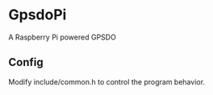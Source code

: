# GpsdoPi
A Raspberry Pi powered GPSDO

Config
------
Modify include/common.h to control the program behavior.

